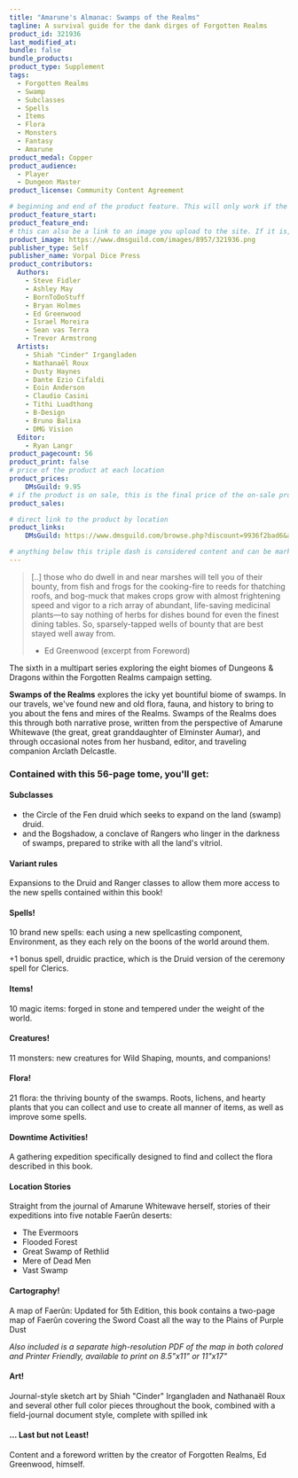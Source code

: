 ```yaml
---
title: "Amarune's Almanac: Swamps of the Realms"
tagline: A survival guide for the dank dirges of Forgotten Realms
product_id: 321936
last_modified_at:
bundle: false
bundle_products:
product_type: Supplement
tags:
  - Forgotten Realms
  - Swamp
  - Subclasses
  - Spells
  - Items
  - Flora
  - Monsters
  - Fantasy
  - Amarune
product_medal: Copper
product_audience:
  - Player
  - Dungeon Master
product_license: Community Content Agreement

# beginning and end of the product feature. This will only work if the site is updated within several weeks of when the feature is supposed to happen. Making a new post counts as updating.
product_feature_start: 
product_feature_end: 
# this can also be a link to an image you upload to the site. If it is, it must start with a "/" or be a full link
product_image: https://www.dmsguild.com/images/8957/321936.png
publisher_type: Self
publisher_name: Vorpal Dice Press
product_contributors:
  Authors:
    - Steve Fidler
    - Ashley May
    - BornToDoStuff
    - Bryan Holmes
    - Ed Greenwood
    - Israel Moreira
    - Sean vas Terra
    - Trevor Armstrong
  Artists:
    - Shiah "Cinder" Irgangladen
    - Nathanaël Roux
    - Dusty Haynes
    - Dante Ezio Cifaldi
    - Eoin Anderson
    - Claudio Casini
    - Tithi Luadthong
    - B-Design
    - Bruno Balixa
    - DMG Vision
  Editor:
    - Ryan Langr
product_pagecount: 56
product_print: false
# price of the product at each location
product_prices:
    DMsGuild: 9.95
# if the product is on sale, this is the final price of the on-sale product for each location that it is on sale. The sales % will be calculated and displayed based on the difference between product_prices and product_sales
product_sales:

# direct link to the product by location
product_links:
    DMsGuild: https://www.dmsguild.com/browse.php?discount=9936f2bad6&affiliate_id=1713687

# anything below this triple dash is considered content and can be markup or html. It should be fully HTML compatible as long as your tags are formatted correctly.
---
```

> [..] those who do dwell in and near marshes will tell you of their bounty, from fish and frogs for the cooking-fire to reeds for thatching roofs, and bog-muck that makes crops grow with almost frightening speed and vigor to a rich array of abundant, life-saving medicinal plants—to say nothing of herbs for dishes bound for even the finest dining tables. So, sparsely-tapped wells of bounty that are best stayed well away from.
> - Ed Greenwood (excerpt from Foreword)

The sixth in a multipart series exploring the eight biomes of Dungeons & Dragons within the Forgotten Realms campaign setting.

**Swamps of the Realms** explores the icky yet bountiful biome of swamps. In our travels, we've found new and old flora, fauna, and history to bring to you about the fens and mires of the Realms. Swamps of the Realms does this through both narrative prose, written from the perspective of Amarune Whitewave (the great, great granddaughter of Elminster Aumar), and through occasional notes from her husband, editor, and traveling companion Arclath Delcastle.

### Contained with this 56-page tome, you'll get:

#### Subclasses
- the Circle of the Fen druid which seeks to expand on the land (swamp) druid.
- and the Bogshadow, a conclave of Rangers who linger in the darkness of swamps, prepared to strike with all the land's vitriol.

#### Variant rules
Expansions to the Druid and Ranger classes to allow them more access to the new spells contained within this book!

#### Spells!
10 brand new spells: each using a new spellcasting component, Environment, as they each rely on the boons of the world around them.

+1 bonus spell, druidic practice, which is the Druid version of the ceremony spell for Clerics.

#### Items!
10 magic items: forged in stone and tempered under the weight of the world.

#### Creatures!
11 monsters: new creatures for Wild Shaping, mounts, and companions!

#### Flora!
21 flora: the thriving bounty of the swamps. Roots, lichens, and hearty plants that you can collect and use to create all manner of items, as well as improve some spells.

#### Downtime Activities!
A gathering expedition specifically designed to find and collect the flora described in this book.

#### Location Stories
Straight from the journal of Amarune Whitewave herself, stories of their expeditions into five notable Faerûn deserts:
- The Evermoors
- Flooded Forest
- Great Swamp of Rethlid
- Mere of Dead Men
- Vast Swamp

#### Cartography!
A map of Faerûn: Updated for 5th Edition, this book contains a two-page map of Faerûn covering the Sword Coast all the way to the Plains of Purple Dust

*Also included is a separate high-resolution PDF of the map in both colored and Printer Friendly, available to print on 8.5"x11" or 11"x17"*

#### Art!
Journal-style sketch art by Shiah "Cinder" Irgangladen and Nathanaël Roux and several other full color pieces throughout the book, combined with a field-journal document style, complete with spilled ink

#### ... Last but not Least!

Content and a foreword written by the creator of Forgotten Realms, Ed Greenwood, himself.